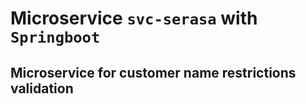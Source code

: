 # Microservice `svc-serasa` with `Springboot`
## Microservice for customer name restrictions validation